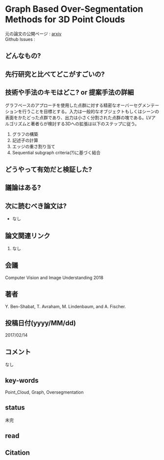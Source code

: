 # Graph Based Over-Segmentation Methods for 3D Point Clouds

元の論文の公開ページ : [arxiv](https://arxiv.org/abs/1702.04114)  
Github Issues : 

## どんなもの?

## 先行研究と比べてどこがすごいの?

## 技術や手法のキモはどこ? or 提案手法の詳細
グラフベースのアプローチを使用した点群に対する精密なオーバーセグメンテーションを行うことを目標とする。入力は一般的なオブジェクトもしくはシーンの表面をかたどった点群であり、出力は小さく分割された点群の塊である。LVアルゴリズムと著者らが検討する3Dへの拡張は以下のステップに従う。

1. グラフの構築
2. 記述子の計算
3. エッジの重さ割り当て
4. Sequential subgraph criteria(?)に基づく結合



## どうやって有効だと検証した?

## 議論はある?

## 次に読むべき論文は?
- なし

## 論文関連リンク
1. なし

## 会議
Computer Vision and Image Understanding 2018

## 著者
Y. Ben-Shabat, T. Avraham, M. Lindenbaum, and A. Fischer.

## 投稿日付(yyyy/MM/dd)
2017/02/14

## コメント
なし

## key-words
Point_Cloud, Graph, Oversegmentation

## status
未完

## read

## Citation

